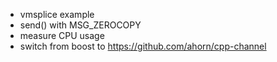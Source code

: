 - vmsplice example
- send() with MSG_ZEROCOPY
- measure CPU usage
- switch from boost to https://github.com/ahorn/cpp-channel
